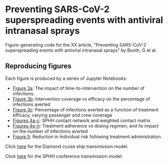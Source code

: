 # Preventing SARS-CoV-2 superspreading events with antiviral intranasal sprays
 Figure-generating code for the XX article, "Preventing SARS-CoV-2 superspreading events with antiviral intranasal sprays" by Booth, G et al.

## Reproducing figures
Each figure is produced by a series of Jupyter Notebooks:

* [Figure 3a](cruiseship/simulation/figure3a_intervention_time.ipynb): The impact of time-to-intervention on the number of infections.
* [Figure 3b](cruiseship/simulation/figure3b_coverage_efficacy.ipynb): Intervention coverage vs efficacy on the percentage of infections averted
* [Figure 3c](cruiseship/simulation/figure3c_efficacy_scenario.ipynb): Percentage of infections averted as a function of treatment efficacy, varying passenger and crew coverage
* [Figures 4a-c](conference/simulation/figure4a-c_network.ipynb): SPHH contact network and weighted contact matrix
* [Figures 4e-h](conference/simulation/figure4e-h_infections_averted.ipynb): Treatment adherence vs dosing regimen, and its impact on the number of infections averted
* [Figure 5](conference/simulation/figure5_protected_vs_unprotected.ipynb): Reduction in individual risk following treatment administration.

Click [here](cruiseship/models) for the Diamond cruise ship transmission model.

Click [here](conference/models) for the SPHH conference transmission model.
